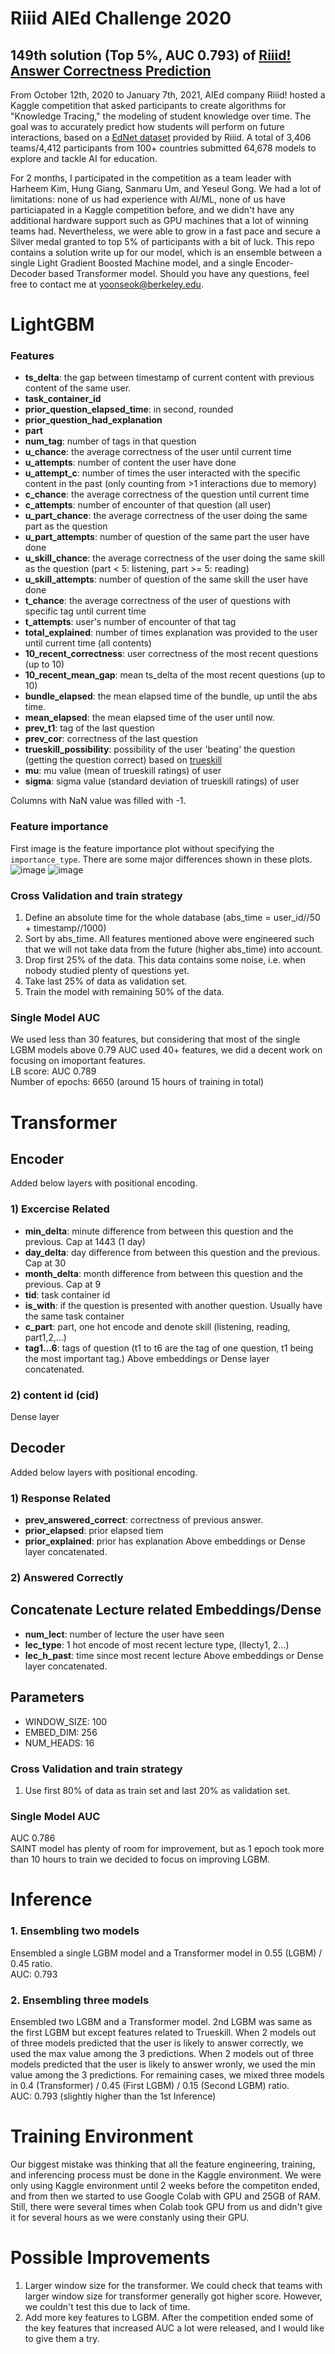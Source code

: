 # Riiid AIEd Challenge 2020
## 149th solution (Top 5%, AUC 0.793) of [Riiid! Answer Correctness Prediction](https://www.kaggle.com/c/riiid-test-answer-prediction)

From October 12th, 2020 to January 7th, 2021, AIEd company Riiid! hosted a Kaggle competition that asked participants to create algorithms for "Knowledge Tracing," the modeling of student knowledge over time. The goal was to accurately predict how students will perform on future interactions, based on a [EdNet dataset](https://github.com/riiid/ednet) provided by Riiid.  A total of 3,406 teams/4,412 participants from 100+ countries submitted 64,678 models to explore and tackle AI for education. 

For 2 months, I participated in the competition as a team leader with Harheem Kim, Hung Giang, Sanmaru Um, and Yeseul Gong. We had a lot of limitations: none of us had experience with AI/ML, none of us have particiapated in a Kaggle competition before, and we didn't have any additional hardware support such as GPU machines that a lot of winning teams had. Nevertheless, we were able to grow in a fast pace and secure a Silver medal granted to top 5% of participants with a bit of luck. This repo contains a solution write up for our model, which is an ensemble between a single Light Gradient Boosted Machine model, and a single Encoder-Decoder based Transformer model. Should you have any questions, feel free to contact me at yoonseok@berkeley.edu.

# LightGBM
### Features
* **ts_delta**: the gap between timestamp of current content with previous content of the same user.
* **task_container_id**
* **prior_question_elapsed_time**: in second, rounded
* **prior_question_had_explanation**
* **part**
* **num_tag**: number of tags in that question
* **u_chance**: the average correctness of the user until current time
* **u_attempts**: number of content the user have done
* **u_attempt_c**: number of times the user interacted with the specific content in the past (only counting from >1 interactions due to memory)
* **c_chance**: the average correctness of the question until current time
* **c_attempts**:  number of encounter of that question (all user)
* **u_part_chance**: the average correctness of the user doing the same part as the question
* **u_part_attempts**: number of question of the same part the user have done
* **u_skill_chance**: the average correctness of the user doing the same skill as the question (part < 5: listening, part >= 5: reading)
* **u_skill_attempts**: number of question of the same skill the user have done
* **t_chance**: the average correctness of the user of questions with specific tag until current time
* **t_attempts**: user's number of encounter of that tag
* **total_explained**: number of times explanation was provided to the user until current time (all contents)
* **10_recent_correctness**: user correctness of the most recent questions (up to 10)
* **10_recent_mean_gap**: mean ts_delta of the most recent questions (up to 10)
* **bundle_elapsed**: the mean elapsed time of the bundle, up until the abs time.
* **mean_elapsed**: the mean elapsed time of the user until now. 
* **prev_t1**: tag of the last question
* **prev_cor**: correctness of the last question
* **trueskill_possibility**: possibility of the user 'beating' the question (getting the question correct) based on [trueskill](https://trueskill.org/)
* **mu**: mu value (mean of trueskill ratings) of user
* **sigma**: sigma value (standard deviation of trueskill ratings) of user 

Columns with NaN value was filled with -1. 

### Feature importance
First image is the feature importance plot without specifying the ```importance_type```. There are some major differences shown in these plots.  
![image](https://user-images.githubusercontent.com/57027695/104830230-286b0700-58c0-11eb-9244-f254664cc009.png)
![image](https://user-images.githubusercontent.com/57027695/104830236-4173b800-58c0-11eb-9e75-1f8b54d065cc.png)

### Cross Validation and train strategy
1. Define an absolute time for the whole database (abs_time = user_id//50 + timestamp//1000)
2. Sort by abs_time. All features mentioned above were engineered such that we will not take data from the future (higher abs_time) into account.
3. Drop first 25% of the data. This data contains some noise, i.e. when nobody studied plenty of questions yet.
4. Take last 25% of data as validation set. 
5. Train the model with remaining 50% of the data. 

### Single Model AUC
We used less than 30 features, but considering that most of the single LGBM models above 0.79 AUC used 40+ features, we did a decent work on focusing on imoportant features.  
LB score: AUC 0.789  
Number of epochs: 6650 (around 15 hours of training in total)

# Transformer
## Encoder
Added below layers with positional encoding. 

### 1) Excercise Related
* **min_delta**: minute difference from between this question and the previous. Cap at 1443 (1 day)
* **day_delta**: day difference from between this question and the previous. Cap at 30
* **month_delta**: month difference from between this question and the previous. Cap at 9
* **tid**: task container id
* **is_with**: if the question is presented with another question. Usually have the same task container
* **c_part**: part, one hot encode and denote skill (listening, reading, part1,2,...)
* **tag1...6**: tags of question (t1 to t6 are the tag of one question, t1 being the most important tag.)
Above embeddings or Dense layer concatenated.

### 2) content id (cid)
Dense layer

## Decoder
Added below layers with positional encoding.

### 1) Response Related
* **prev_answered_correct**: correctness of previous answer.
* **prior_elapsed**: prior elapsed tiem
* **prior_explained**: prior has explanation
Above embeddings or Dense layer concatenated.

### 2) Answered Correctly

## Concatenate Lecture related Embeddings/Dense
* **num_lect**: number of lecture the user have seen
* **lec_type**: 1 hot encode of most recent lecture type, (llecty1, 2...)
* **lec_h_past**: time since most recent lecture
Above embeddings or Dense layer concatenated.

## Parameters
* WINDOW_SIZE: 100
* EMBED_DIM: 256
* NUM_HEADS: 16

### Cross Validation and train strategy
1. Use first 80% of data as train set and last 20% as validation set. 

### Single Model AUC
AUC 0.786  
SAINT model has plenty of room for improvement, but as 1 epoch took more than 10 hours to train we decided to focus on improving LGBM.

# Inference
### 1. Ensembling two models
Ensembled a single LGBM model and a Transformer model in 0.55 (LGBM) / 0.45 ratio.  
AUC: 0.793

### 2. Ensembling three models
Ensembled two LGBM and a Transformer model. 2nd LGBM was same as the first LGBM but except features related to Trueskill.
When 2 models out of three models predicted that the user is likely to answer correctly, we used the max value among the 3 predictions.
When 2 models out of three models predicted that the user is likely to answer wronly, we used the min value among the 3 predictions.
For remaining cases, we mixed three models in 0.4 (Transformer) / 0.45 (First LGBM) / 0.15 (Second LGBM) ratio.  
AUC: 0.793 (slightly higher than the 1st Inference)

# Training Environment
Our biggest mistake was thinking that all the feature engineering, training, and inferencing process must be done in the Kaggle environment. We were only using Kaggle environment until 2 weeks before the competiton ended, and from then we started to use Google Colab with GPU and 25GB of RAM. Still, there were several times when Colab took GPU from us and didn't give it for several hours as we were constanly using their GPU.

# Possible Improvements
1. Larger window size for the transformer.
We could check that teams with larger window size for transformer generally got higher score. However, we couldn't test this due to lack of time.
2. Add more key features to LGBM. 
After the competition ended some of the key features that increased AUC a lot were released, and I would like to give them a try. 


